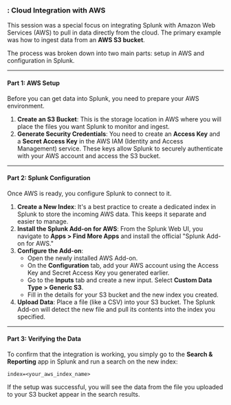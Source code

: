 ### : Cloud Integration with AWS

This session was a special focus on integrating Splunk with Amazon Web Services (AWS) to pull in data directly from the cloud. The primary example was how to ingest data from an **AWS S3 bucket**.

The process was broken down into two main parts: setup in AWS and configuration in Splunk.

-----

#### Part 1: AWS Setup

Before you can get data into Splunk, you need to prepare your AWS environment.

1.  **Create an S3 Bucket**: This is the storage location in AWS where you will place the files you want Splunk to monitor and ingest.
2.  **Generate Security Credentials**: You need to create an **Access Key** and a **Secret Access Key** in the AWS IAM (Identity and Access Management) service. These keys allow Splunk to securely authenticate with your AWS account and access the S3 bucket.

-----

#### Part 2: Splunk Configuration

Once AWS is ready, you configure Splunk to connect to it.

1.  **Create a New Index**: It's a best practice to create a dedicated index in Splunk to store the incoming AWS data. This keeps it separate and easier to manage.
2.  **Install the Splunk Add-on for AWS**: From the Splunk Web UI, you navigate to **Apps \> Find More Apps** and install the official "Splunk Add-on for AWS."
3.  **Configure the Add-on**:
      * Open the newly installed AWS Add-on.
      * On the **Configuration** tab, add your AWS account using the Access Key and Secret Access Key you generated earlier.
      * Go to the **Inputs** tab and create a new input. Select **Custom Data Type \> Generic S3**.
      * Fill in the details for your S3 bucket and the new index you created.
4.  **Upload Data**: Place a file (like a CSV) into your S3 bucket. The Splunk Add-on will detect the new file and pull its contents into the index you specified.

-----

#### Part 3: Verifying the Data

To confirm that the integration is working, you simply go to the **Search & Reporting** app in Splunk and run a search on the new index:

```spl
index=<your_aws_index_name>
```

If the setup was successful, you will see the data from the file you uploaded to your S3 bucket appear in the search results.
